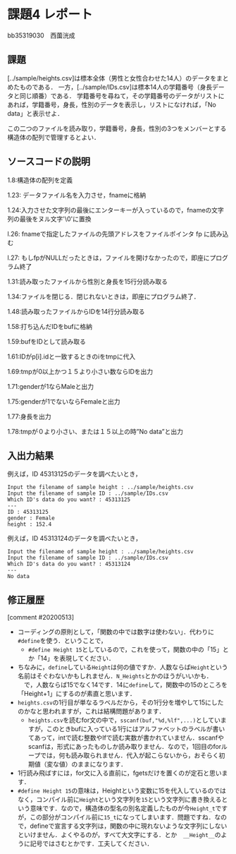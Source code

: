 # 課題4 レポート

bb35319030　西薗洸成

## 課題

[../sample/heights.csv]は標本全体（男性と女性合わせた14人）のデータをまとめたものである．
一方，[../sample/IDs.csv]は標本14人の学籍番号（身長データと同じ順番）である．
学籍番号を尋ねて，その学籍番号のデータがリストにあれば，学籍番号，身長，性別のデータを表示し，リストになければ，「No data」と表示せよ．

この二つのファイルを読み取り，学籍番号，身長，性別の3つをメンバーとする構造体の配列で管理するとよい．

## ソースコードの説明
1.8:構造体の配列を定義

1.23: データファイル名を入力させ，fnameに格納

1.24:入力させた文字列の最後にエンターキーが入っているので，fnameの文字列の最後をヌル文字'\0'に置換

l.26: fnameで指定したファイルの先頭アドレスをファイルポインタ fp に読み込む

l.27: もしfpがNULLだったときは，ファイルを開けなかったので，即座にプログラム終了

1.31:読み取ったファイルから性別と身長を15行分読み取る

1.34:ファイルを閉じる．閉じれないときは，即座にプログラム終了．

1.48:読み取ったファイルからIDを14行分読み取る

1.58:打ち込んだIDをbufに格納

1.59:bufをIDとして読み取る

1.61:IDがp[i].idと一致するときのiをtmpに代入

1.69:tmpが0以上かつ１５より小さい数ならIDを出力

1.71:genderが1ならMaleと出力

1.75:genderが1でないならFemaleと出力

1.77:身長を出力

1.78:tmpが０より小さい、または１５以上の時”No data”と出力



## 入出力結果

例えば，ID 45313125のデータを調べたいとき，

```
Input the filename of sample height : ../sample/heights.csv
Input the filename of sample ID : ../sample/IDs.csv
Which ID's data do you want? : 45313125
---
ID : 45313125
gender : Female
height : 152.4
```

例えば，ID 45313124のデータを調べたいとき，

```
Input the filename of sample height : ../sample/heights.csv
Input the filename of sample ID : ../sample/IDs.csv
Which ID's data do you want? : 45313124
---
No data
```

## 修正履歴

[comment #20200513]
- コーディングの原則として，「関数の中では数字は使わない」．代わりに`#define`を使う．ということで，
  - `#define Height 15`としているので，これを使って，関数の中の「15」とか「14」を表現してください．
- ちなみに，`define`している`Height`は何の値ですか．人数ならば`Height`という名前はそぐわないかもしれません．`N_Heights`とかのほうがいいかも．
　で，人数ならば15でなく14です．14に`define`して，関数中の15のところを「Height+1」にするのが素直と思います．
- `heights.csv`の1行目が単なるラベルだから，その1行分を増やして15にしたのかなと思われますが，これは結構問題があります．
  - `heights.csv`を読むfor文の中で，`sscanf(buf,"%d,%lf",...)`としていますが，このときbufに入っている1行にはアルファベットのラベルが書いてあって，intで読む整数やlfで読む実数が書かれていません．sscanfやscanfは，形式にあったものしか読み取りません．なので，1回目のforループでは，何も読み取られません．代入が起こらないから，おそらく初期値（変な値）のままになります．
- 1行読み飛ばすには，for文に入る直前に，fgetsだけを置くのが定石と思います．
- `#define Height 15`の意味は，Heightという変数に15を代入しているのではなく，コンパイル前に`Height`という文字列を`15`という文字列に書き換えるという意味です．なので，構造体の型名の別名定義したものが今`Height_t`ですが，この部分がコンパイル前に`15_t`になってしまいます．問題ですね．なので，defineで宣言する文字列は，関数の中に現れないような文字列にしないといけません．よくやるのが，すべて大文字にする．とか　`__Height__`のように記号ではさむとかです．工夫してください．

  
